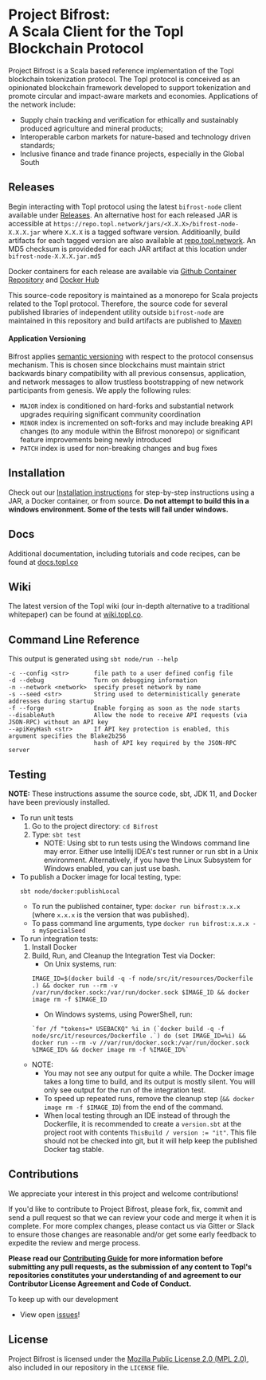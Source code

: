 Project Bifrost:<br/>A Scala Client for the Topl Blockchain Protocol 
====================================================================================================================================================================================
Project Bifrost is a Scala based reference implementation of the Topl blockchain tokenization protocol. 
The Topl protocol is conceived as an opinionated blockchain framework developed to support tokenization and promote circular and impact-aware markets and economies. 
Applications of the network include:
- Supply chain tracking and verification for ethically and sustainably produced agriculture and mineral products;
- Interoperable carbon markets for nature-based and technology driven standards;
- Inclusive finance and trade finance projects, especially in the Global South
 
Releases
----------
Begin interacting with Topl protocol using the latest `bifrost-node` client available under [Releases](https://github.com/Topl/Project-Bifrost/releases/latest). 
An alternative host for each released JAR is accessible at `https://repo.topl.network/jars/<X.X.X>/bifrost-node-X.X.X.jar` where `X.X.X` is a tagged software version. 
Additioanlly, build artifacts for each tagged version are also available at [repo.topl.network](https://repo.topl.network). 
An MD5 checksum is provideded for each JAR artifact at this location under `bifrost-node-X.X.X.jar.md5`

Docker containers for each release are available via [Github Container Repository](https://github.com/Topl/Bifrost/pkgs/container/bifrost-node) and [Docker Hub](https://hub.docker.com/r/toplprotocol/bifrost-node/tags)

This source-code repository is maintained as a monorepo for Scala projects related to the Topl protocol.
Therefore, the source code for several published libraries of independent utility outside `bifrost-node` are maintained in this repository and build artifacts are published to [Maven](https://mvnrepository.com/artifact/co.topl)

#### Application Versioning
Bifrost applies [semantic versioning](https://semver.org/) with respect to the protocol consensus mechanism.
This is chosen since blockchains must maintain strict backwards binary compatibility with all previous consensus, application, and network messages to allow trustless bootstrapping of new network participants from genesis. 
We apply the following rules:
- `MAJOR` index is conditioned on hard-forks and substantial network upgrades requiring significant community coordination
- `MINOR` index is incremented on soft-forks and may include breaking API changes (to any module within the Bifrost monorepo) or significant feature improvements being newly introduced 
- `PATCH` index is used for non-breaking changes and bug fixes

Installation
-------------------
Check out our [Installation instructions](https://github.com/Topl/Bifrost/wiki/Install-and-Build) for step-by-step
instructions using a JAR, a Docker container, or from source. **Do not attempt to build this in a
windows environment. Some of the tests will fail under windows.**

Docs
----------
Additional documentation, including tutorials and code recipes, can be found at [docs.topl.co](http://docs.topl.co) 

Wiki
----------
The latest version of the Topl wiki (our in-depth alternative to a traditional whitepaper) can be found at [wiki.topl.co](https://wiki.topl.co).

Command Line Reference
----------
This output is generated using `sbt node/run --help` 
```
-c --config <str>       file path to a user defined config file
-d --debug              Turn on debugging information
-n --network <network>  specify preset network by name
-s --seed <str>         String used to deterministically generate addresses during startup
-f --forge              Enable forging as soon as the node starts
--disableAuth           Allow the node to receive API requests (via JSON-RPC) without an API key
--apiKeyHash <str>      If API key protection is enabled, this argument specifies the Blake2b256
                        hash of API key required by the JSON-RPC server
```

Testing
-------
**NOTE:** These instructions assume the source code, sbt, JDK 11, and Docker have been previously installed.
- To run unit tests
   1. Go to the project directory: `cd Bifrost`
   1. Type: `sbt test`
      - NOTE: Using sbt to run tests using the Windows command line may error. Either use Intellij IDEA's test runner or run sbt in a Unix environment. Alternatively, if you have the Linux Subsystem for Windows enabled, you can just use bash.
- To publish a Docker image for local testing, type: 
   ```
   sbt node/docker:publishLocal
   ```
   - To run the published container, type: `docker run bifrost:x.x.x` (where `x.x.x` is the version that was published).
   - To pass command line arguments, type `docker run bifrost:x.x.x -s mySpecialSeed`
- To run integration tests:
   1. Install Docker
   1. Build, Run, and Cleanup the Integration Test via Docker:
      - On Unix systems, run:
      ```
      IMAGE_ID=$(docker build -q -f node/src/it/resources/Dockerfile .) && docker run --rm -v /var/run/docker.sock:/var/run/docker.sock $IMAGE_ID && docker image rm -f $IMAGE_ID
      ```
      - On Windows systems, using PowerShell, run: 
      ```
      `for /f "tokens=* USEBACKQ" %i in (`docker build -q -f node/src/it/resources/Dockerfile .`) do (set IMAGE_ID=%i) && docker run --rm -v //var/run/docker.sock:/var/run/docker.sock %IMAGE_ID% && docker image rm -f %IMAGE_ID%`
      ```
   - NOTE: 
      - You may not see any output for quite a while.  The Docker image takes a long time to build, and its output is mostly silent.  You will only see output for the run of the integration test.
      - To speed up repeated runs, remove the cleanup step (`&& docker image rm -f $IMAGE_ID`) from the end of the command.
      - When local testing through an IDE instead of through the Dockerfile, it is recommended to create a `version.sbt` at the project root with contents `ThisBuild / version := "it"`.   This file should not be checked into git, but it will help keep the published Docker tag stable.

Contributions
-------------
We appreciate your interest in this project and welcome contributions!

If you'd like to contribute to Project Bifrost, please fork, fix, commit and send a pull request so that we can review your code and merge it when it is complete. For more complex changes, please contact us via Gitter or Slack to ensure those changes are reasonable and/or get some early feedback to expedite the review and merge process.

**Please read our [Contributing Guide](https://github.com/Topl/Bifrost/blob/main/.github/CONTRIBUTING.md) for more information before submitting any pull requests, as the submission of any content to Topl's repositories constitutes your understanding of and agreement to our Contributor License Agreement and Code of Conduct.**

To keep up with our development

- View open [issues](https://github.com/Topl/Project-Bifrost/issues)!

License
-------
Project Bifrost is licensed under the
[Mozilla Public License 2.0 (MPL 2.0)](https://opensource.org/licenses/MPL-2.0), also included
in our repository in the `LICENSE` file.

